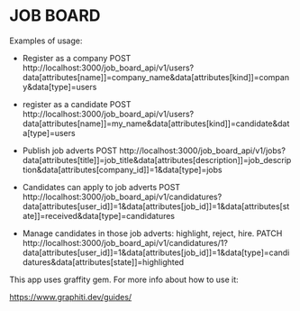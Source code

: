 # JOB BOARD

Examples of usage:
* Register as a company
POST http://localhost:3000/job_board_api/v1/users?data[attributes[name]]=company_name&data[attributes[kind]]=company&data[type]=users

* register as a candidate
POST http://localhost:3000/job_board_api/v1/users?data[attributes[name]]=my_name&data[attributes[kind]]=candidate&data[type]=users

* Publish job adverts
POST http://localhost:3000/job_board_api/v1/jobs?data[attributes[title]]=job_title&data[attributes[description]]=job_description&data[attributes[company_id]]=1&data[type]=jobs

* Candidates can apply to job adverts
POST http://localhost:3000/job_board_api/v1/candidatures?data[attributes[user_id]]=1&data[attributes[job_id]]=1&data[attributes[state]]=received&data[type]=candidatures

* Manage candidates in those job adverts: highlight, reject, hire.
PATCH http://localhost:3000/job_board_api/v1/candidatures/1?data[attributes[user_id]]=1&data[attributes[job_id]]=1&data[type]=candidatures&data[attributes[state]]=highlighted

This app uses graffity gem. For more info about how to use it:

https://www.graphiti.dev/guides/
